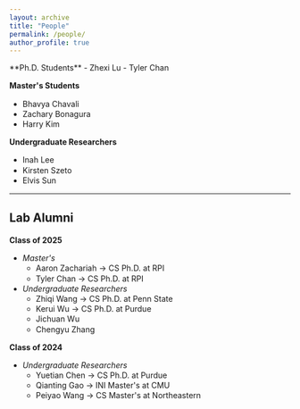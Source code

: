 ```yaml
---
layout: archive
title: "People"
permalink: /people/
author_profile: true
---
```

<div style="line-height: 1.3;">
**Ph.D. Students**  
- Zhexi Lu  
- Tyler Chan

**Master's Students**  
- Bhavya Chavali  
- Zachary Bonagura  
- Harry Kim

**Undergraduate Researchers**  
- Inah Lee  
- Kirsten Szeto  
- Elvis Sun

---

## Lab Alumni

**Class of 2025**  
- *Master's*  
  - Aaron Zachariah → CS Ph.D. at RPI  
  - Tyler Chan → CS Ph.D. at RPI  
- *Undergraduate Researchers*  
  - Zhiqi Wang → CS Ph.D. at Penn State  
  - Kerui Wu → CS Ph.D. at Purdue  
  - Jichuan Wu  
  - Chengyu Zhang  

**Class of 2024**  
- *Undergraduate Researchers*  
  - Yuetian Chen → CS Ph.D. at Purdue  
  - Qianting Gao → INI Master's at CMU  
  - Peiyao Wang → CS Master's at Northeastern
